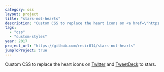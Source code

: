 ```yaml
---
category: oss
layout: project
title: "stars-not-hearts"
description: "Custom CSS to replace the heart icons on <a href=\"https://twitter.com/\" target=\"_blank\">Twitter</a> and <a href=\"https://tweetdeck.twitter.com/\" target=\"_blank\">TweetDeck</a> to stars."
tags:
  - "css"
  - "custom-styles"
year: 2017
project_url: "https://github.com/resir014/stars-not-hearts"
jumpToProject: true
---
```


Custom CSS to replace the heart icons on <a href="https://twitter.com/" target="_blank">Twitter</a> and <a href="https://tweetdeck.twitter.com/" target="_blank">TweetDeck</a> to stars.
